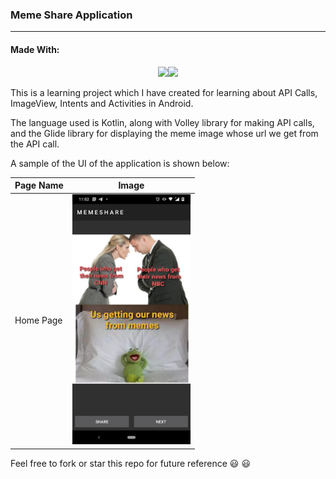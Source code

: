 ### Meme Share Application
<hr/>

#### Made With:
<center><img src="https://img.shields.io/badge/Kotlin-0095D5?&style=for-the-badge&logo=kotlin&logoColor=white"><img src="https://img.shields.io/badge/Android_Studio-3DDC84?style=for-the-badge&logo=android-studio&logoColor=white"></center>

This is a learning project which I have created for learning about API Calls, ImageView, Intents and Activities in Android.

The language used is Kotlin, along with Volley library for making API calls, and the Glide library for displaying the meme image whose url we get from the API call.

A sample of the UI of the application is shown below:

| Page Name | Image |
| --------- | ----- |
| Home Page | <img src="assets/images/meme_share_page.jpeg" height=400> |


Feel free to fork or star this repo for future reference :smiley: :smiley: